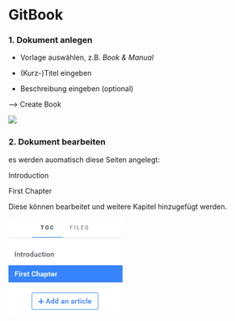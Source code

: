 # GitBook

### 1. Dokument anlegen

* Vorlage auswählen, z.B. _Book & Manual_

* \(Kurz-\)Titel eingeben

* Beschreibung eingeben \(optional\)

--&gt; Create Book

![](/assets/import.png)

### 2. Dokument bearbeiten

es werden auomatisch diese Seiten angelegt:

Introduction

First Chapter

Diese können bearbeitet und weitere Kapitel hinzugefügt werden.

![](/assets/bearbeiten.png)




